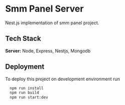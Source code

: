 # Smm Panel Server

Nest.js implementation of smm panel project.

## Tech Stack

**Server:** Node, Express, Nestjs, Mongodb

## Deployment

To deploy this project on development environment run

```bash
  npm run install
  npm run build
  npm run start:dev
```

